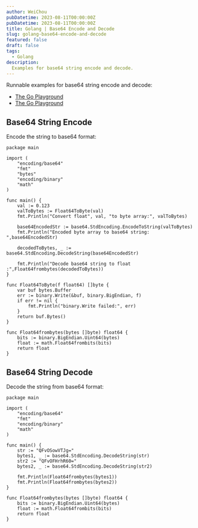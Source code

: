 ```yaml
---
author: WeiChou
pubDatetime: 2023-08-11T00:00:00Z
pubDatetime: 2023-08-11T00:00:00Z
title: Golang | Base64 Encode and Decode
slug: golang-base64-encode-and-decode
featured: false
draft: false
tags:
  - Golang
description:
  Examples for base64 string encode and decode.
---
```


Runnable examples for base64 string encode and decode:

- [The Go Playground](https://play.golang.org/p/6ewr4ulz0ra)
- [The Go Playground](https://play.golang.org/p/UWpQmE6pJSm)

## Base64 String Encode
Encode the string to base64 format:
```
package main

import (
	"encoding/base64"
	"fmt"
	"bytes"
	"encoding/binary"
	"math"
)

func main() {
	val := 0.123
	valToBytes := Float64ToByte(val)
	fmt.Println("Convert float", val, "to byte array:", valToBytes)
	
	base64EncodedStr := base64.StdEncoding.EncodeToString(valToBytes)
	fmt.Println("Encoded byte array to base64 string: ",base64EncodedStr)
	
	decodedToBytes, _ := base64.StdEncoding.DecodeString(base64EncodedStr)
	
	fmt.Println("Decode base64 string to float      :",Float64frombytes(decodedToBytes))
}

func Float64ToByte(f float64) []byte {
    var buf bytes.Buffer
    err := binary.Write(&buf, binary.BigEndian, f)
    if err != nil {
        fmt.Println("binary.Write failed:", err)
    }
    return buf.Bytes()
}

func Float64frombytes(bytes []byte) float64 {
    bits := binary.BigEndian.Uint64(bytes)
    float := math.Float64frombits(bits)
    return float
}
```

## Base64 String Decode
Decode the string from base64 format:
```
package main

import (
	"encoding/base64"
	"fmt"
	"encoding/binary"
	"math"
)

func main() {
	str := "QFvOSowVTJg="
	bytes1, _ := base64.StdEncoding.DecodeString(str)
	str2 := "QFvOFHrhR60="
	bytes2, _ := base64.StdEncoding.DecodeString(str2)
	
    fmt.Println(Float64frombytes(bytes1))
	fmt.Println(Float64frombytes(bytes2))
}

func Float64frombytes(bytes []byte) float64 {
    bits := binary.BigEndian.Uint64(bytes)
    float := math.Float64frombits(bits)
    return float
}
```
